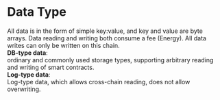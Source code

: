 # Data Type

All data is in the form of simple key:value, and key and value are byte arrays. Data reading and writing both consume a fee (Energy). All data writes can only be written on this chain.  
**DB-type data**:  
ordinary and commonly used storage types, supporting arbitrary reading and writing of smart contracts.  
**Log-type data**:  
Log-type data, which allows cross-chain reading, does not allow overwriting.  

